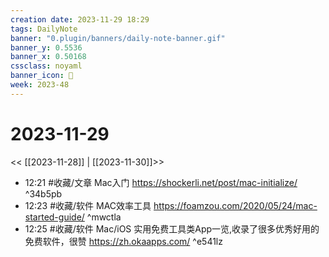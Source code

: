 ```yaml
---
creation date: 2023-11-29 18:29
tags: DailyNote
banner: "0.plugin/banners/daily-note-banner.gif"
banner_y: 0.5536
banner_x: 0.50168
cssclass: noyaml
banner_icon: 💌
week: 2023-48
---
```


# 2023-11-29

<< [[2023-11-28]] | [[2023-11-30]]>>

- 12:21 #收藏/文章 Mac入门 https://shockerli.net/post/mac-initialize/ ^34b5pb
- 12:23 #收藏/软件 MAC效率工具 https://foamzou.com/2020/05/24/mac-started-guide/ ^mwctla
- 12:25 #收藏/软件 Mac/iOS 实用免费工具类App一览,收录了很多优秀好用的免费软件，很赞 https://zh.okaapps.com/ ^e541lz